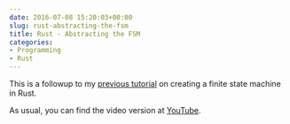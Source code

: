 ```yaml
---
date: 2016-07-08 15:20:03+00:00
slug: rust-abstracting-the-fsm
title: Rust - Abstracting the FSM
categories:
- Programming
- Rust
---
```


This is a followup to my [previous tutorial](/post/2016/07/06/rust-using-enums-and-match-expressionsstatements/) on creating a finite state machine in Rust.

As usual, you can find the video version at [YouTube](https://youtu.be/b8slVcXtg3k).

<script src="https://gist.github.com/noracodes/34fb1a452f2e9a1bc29ff61587c2ecac.js"></script>

